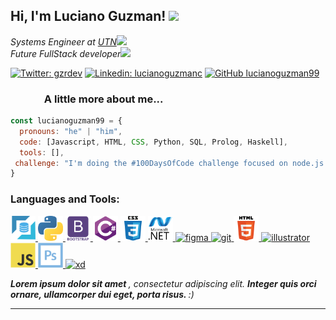 <h2> Hi, I'm Luciano Guzman! <img src="https://media.giphy.com/media/mGcNjsfWAjY5AEZNw6/giphy.gif" width="50"></h2>
<img align='right' src=" " width="230">
<p><em>Systems Engineer at <a href="https://utn.edu.ar/es/">UTN</a><img src="https://media.giphy.com/media/fYSnHlufseco8Fh93Z/giphy.gif" width="30"></br>
Future FullStack developer<img src="https://media.giphy.com/media/WUlplcMpOCEmTGBtBW/giphy.gif" width="30"> 
</em></p>

[![Twitter: gzrdev](https://img.shields.io/twitter/follow/gzrdev?style=social)](https://twitter.com/gzrdev)
[![Linkedin: lucianoguzmanc](https://img.shields.io/badge/-lucianoguzmanc-blue?style=flat-square&logo=Linkedin&logoColor=white&link=https://www.linkedin.com/in/lucianoguzmanc/)](https://www.linkedin.com/in/lucianoguzmanc/)
[![GitHub lucianoguzman99](https://img.shields.io/github/followers/lucianoguzman99?label=follow&style=social)](https://github.com/lucianoguzman99)


### <img src=" " width="50"> A little more about me...  

```javascript
const lucianoguzman99 = {
  pronouns: "he" | "him",
  code: [Javascript, HTML, CSS, Python, SQL, Prolog, Haskell],
  tools: [],
 challenge: "I'm doing the #100DaysOfCode challenge focused on node.js and javascript"
}
```
<h3 align="left">Languages and Tools:</h3>
<p align="left"> 
<a href="https://www.python.org/" target="_blank"> <img src="https://raw.githubusercontent.com/cmeeren/Facil/master/logo/facil-logo-docs.png" alt="SQL" width="40" height="40"/>
<a href="https://www.w3schools.com/sql/default.Asp" target="_blank"> <img src="https://raw.githubusercontent.com/sabbirmollah/sabbirmollah/master/img/python.png" alt="python" width="40" height="40"/> <a href="https://getbootstrap.com" target="_blank"> <img src="https://raw.githubusercontent.com/devicons/devicon/master/icons/bootstrap/bootstrap-plain-wordmark.svg" alt="bootstrap" width="40" height="40"/> </a> <a href="https://www.w3schools.com/cs/" target="_blank"> <img src="https://raw.githubusercontent.com/devicons/devicon/master/icons/csharp/csharp-original.svg" alt="csharp" width="40" height="40"/> </a> <a href="https://www.w3schools.com/css/" target="_blank"> <img src="https://raw.githubusercontent.com/devicons/devicon/master/icons/css3/css3-original-wordmark.svg" alt="css3" width="40" height="40"/> </a> <a href="https://dotnet.microsoft.com/" target="_blank"> <img src="https://raw.githubusercontent.com/devicons/devicon/master/icons/dot-net/dot-net-original-wordmark.svg" alt="dotnet" width="40" height="40"/> </a> <a href="https://www.figma.com/" target="_blank"> <img src="https://www.vectorlogo.zone/logos/figma/figma-icon.svg" alt="figma" width="40" height="40"/> </a> <a href="https://git-scm.com/" target="_blank"> <img src="https://www.vectorlogo.zone/logos/git-scm/git-scm-icon.svg" alt="git" width="40" height="40"/> </a> <a href="https://www.w3.org/html/" target="_blank"> <img src="https://raw.githubusercontent.com/devicons/devicon/master/icons/html5/html5-original-wordmark.svg" alt="html5" width="40" height="40"/> </a> <a href="https://www.adobe.com/in/products/illustrator.html" target="_blank"> <img src="https://www.vectorlogo.zone/logos/adobe_illustrator/adobe_illustrator-icon.svg" alt="illustrator" width="40" height="40"/> </a> <a href="https://developer.mozilla.org/en-US/docs/Web/JavaScript" target="_blank"> <img src="https://raw.githubusercontent.com/devicons/devicon/master/icons/javascript/javascript-original.svg" alt="javascript" width="40" height="40"/> </a> <a href="https://www.photoshop.com/en" target="_blank"> <img src="https://raw.githubusercontent.com/devicons/devicon/master/icons/photoshop/photoshop-line.svg" alt="photoshop" width="40" height="40"/> </a>  <a href="https://www.adobe.com/products/xd.html" target="_blank"> <img src="https://cdn.worldvectorlogo.com/logos/adobe-xd.svg" alt="xd" width="40" height="40"/> </a> </p>
<em><b>Lorem ipsum dolor sit amet </b>, consectetur adipiscing elit. <b>Integer quis orci ornare, ullamcorper dui eget, porta risus. </b> :)</em>

---
